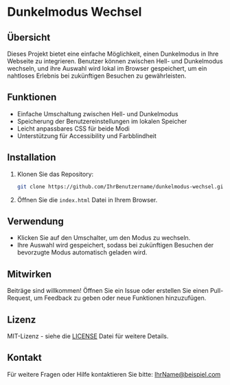 # Dunkelmodus Wechsel

## Übersicht
Dieses Projekt bietet eine einfache Möglichkeit, einen Dunkelmodus in Ihre Webseite zu integrieren. Benutzer können zwischen Hell- und Dunkelmodus wechseln, und ihre Auswahl wird lokal im Browser gespeichert, um ein nahtloses Erlebnis bei zukünftigen Besuchen zu gewährleisten.

## Funktionen
- Einfache Umschaltung zwischen Hell- und Dunkelmodus
- Speicherung der Benutzereinstellungen im lokalen Speicher
- Leicht anpassbares CSS für beide Modi
- Unterstützung für Accessibility und Farbblindheit

## Installation
1. Klonen Sie das Repository:
   ```bash
   git clone https://github.com/IhrBenutzername/dunkelmodus-wechsel.git
   ```
2. Öffnen Sie die `index.html` Datei in Ihrem Browser.

## Verwendung
- Klicken Sie auf den Umschalter, um den Modus zu wechseln.
- Ihre Auswahl wird gespeichert, sodass bei zukünftigen Besuchen der bevorzugte Modus automatisch geladen wird.

## Mitwirken
Beiträge sind willkommen! Öffnen Sie ein Issue oder erstellen Sie einen Pull-Request, um Feedback zu geben oder neue Funktionen hinzuzufügen.

## Lizenz
MIT-Lizenz - siehe die [LICENSE](LICENSE) Datei für weitere Details.

## Kontakt
Für weitere Fragen oder Hilfe kontaktieren Sie bitte: [IhrName@beispiel.com](mailto:IhrName@beispiel.com)
